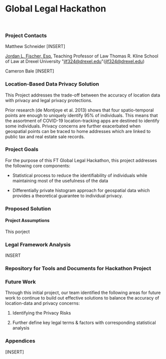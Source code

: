 # Global Legal Hackathon

<br>

### Project Contacts

Matthew Schneider
    [INSERT]

<u>Jordan L. Fischer, Esq.</u>
    Teaching Professor of Law
    Thomas R. Kline School of Law at Drexel University
    "jlf324@drexel.edu"(jlf324@drexel.edu)

Cameron Bale
    [INSERT]

### Location-Based Data Privacy Solution

This Project addresses the trade-off between the accuracy of location data with privacy and legal privacy protections.

Prior research (de Montjoye et al. 2013) shows that four spatio-temporal points are enough to uniquely identify 95% of individuals. This means that the assortment of COVID-19 location-tracking apps are destined to identify some individuals. Privacy concerns are further exacerbated when geospatial points can be traced to home addresses which are linked to public tax and real estate sale records.

### Project Goals

For the purpose of this FT Global Legal Hackathon, this project addresses the following core components: 

* Statistical process to reduce the identifiability of individuals while maintaining most of the usefulness of the data

* Differentially private histogram approach for geospatial data which provides a theoretical guarantee to individual privacy.

### Proposed Solution


#### Project Assumptions

This porject 

### Legal Framework Analysis 
INSERT

### Repository for Tools and Documents for Hackathon Project

### Future Work

Through this initial project, our team identified the following areas for future work to continue to build out effective solutions to balance the accuracy of location-data and privacy concerns:

1. Identifying the Privacy Risks 

2. Further define key legal terms & factors with corresponding statistical analysis

### Appendices 

[INSERT]